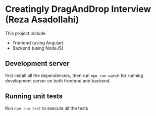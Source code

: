 # Creatingly DragAndDrop Interview (Reza Asadollahi)

This project include
- Frontend (using Angular)
- Backend (using NodeJS)

## Development server

first install all the dependencies, then run `npm run watch` for running development server on both frontend and backend.

## Running unit tests

Run `npm run test` to execute all the tests